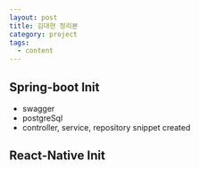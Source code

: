 ```yaml
---
layout: post
title: 김대현 정리본
category: project
tags:
  - content
---
```


## Spring-boot Init

- swagger
- postgreSql
- controller, service, repository snippet created

## React-Native Init
